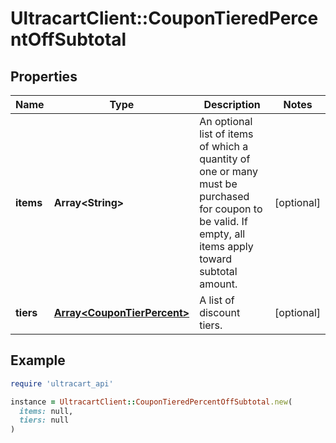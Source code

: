 # UltracartClient::CouponTieredPercentOffSubtotal

## Properties

| Name | Type | Description | Notes |
| ---- | ---- | ----------- | ----- |
| **items** | **Array&lt;String&gt;** | An optional list of items of which a quantity of one or many must be purchased for coupon to be valid.  If empty, all items apply toward subtotal amount. | [optional] |
| **tiers** | [**Array&lt;CouponTierPercent&gt;**](CouponTierPercent.md) | A list of discount tiers. | [optional] |

## Example

```ruby
require 'ultracart_api'

instance = UltracartClient::CouponTieredPercentOffSubtotal.new(
  items: null,
  tiers: null
)
```

